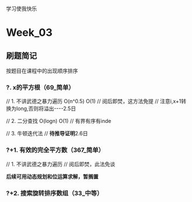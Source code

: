 学习使我快乐

# Week_03

## 刷题简记

按题目在课程中的出现顺序排序

### ?. x的平方根（69_简单）

// 1. 不讲武德之暴力遍历 O(n^0.5) O(1)
//  阅后即焚，这方法免提
//  注意i,x+1转换为long,否则将溢出----2.5日

// 2. 二分查找 O(logn) O(1)
//  有界有序有inde

// 3. 牛顿迭代法
//  **待推导证明**2.6日

### ?+1. 有效的完全平方数（367_简单）

// 1. 不讲武德之暴力遍历
//  阅后即焚，此法免谈

**后续可用动态规划和位运算求解，暂搁置**

### ?+2. 搜索旋转排序数组（33_中等）

